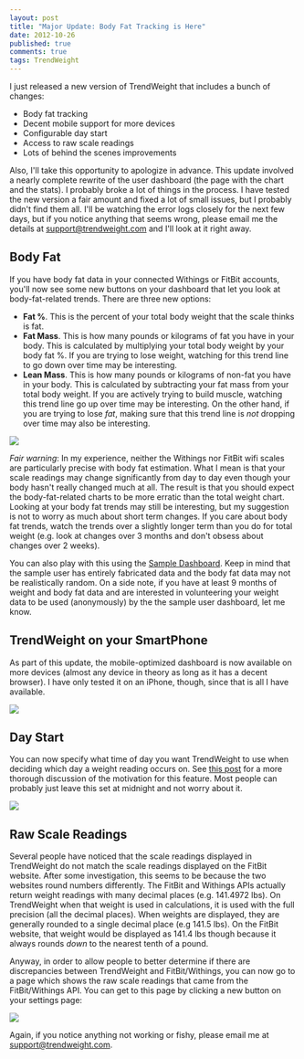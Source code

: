 ```yaml
---
layout: post
title: "Major Update: Body Fat Tracking is Here"
date: 2012-10-26
published: true
comments: true
tags: TrendWeight
---
```


I just released a new version of TrendWeight that includes a bunch of changes:

* Body fat tracking
* Decent mobile support for more devices
* Configurable day start
* Access to raw scale readings
* Lots of behind the scenes improvements

Also, I'll take this opportunity to apologize in advance.  This update involved a nearly complete rewrite of the user dashboard (the page with the chart and the stats).  I probably broke a lot of things in the process.  I have tested the new version a fair amount and fixed a lot of small issues, but I probably didn't find them all.  I'll be watching the error logs closely for the next few days, but if you notice anything that seems wrong, please email me the details at <support@trendweight.com> and I'll look at it right away.

## Body Fat

If you have body fat data in your connected Withings or FitBit accounts, you'll now see some new buttons on your dashboard that let you look at body-fat-related trends.  There are three new options:

* __Fat %__.  This is the percent of your total body weight that the scale thinks is fat.
* __Fat Mass__.  This is how many pounds or kilograms of fat you have in your body.  This is calculated by multiplying your total body weight by your body fat %.  If you are trying to lose weight, watching for this trend line to go down over time may be interesting.
* __Lean Mass__.  This is how many pounds or kilograms of non-fat you have in your body.  This is calculated by subtracting your fat mass from your total body weight.  If you are actively trying to build muscle, watching this trend line go up over time may be interesting.  On the other hand, if you are trying to lose _fat_, making sure that this trend line is _not_ dropping over time may also be interesting.

<img class="border" src="/stuff/trendweight-bodyfat.png" />

_Fair warning_:  In my experience, neither the Withings nor FitBit wifi scales are particularly precise with body fat estimation.  What I mean is that your scale readings may change significantly from day to day even though your body hasn't really changed much at all.  The result is that you should expect the body-fat-related charts to be more erratic than the total weight chart.  Looking at your body fat trends may still be interesting, but my suggestion is not to worry as much about short term changes. If you care about body fat trends, watch the trends over a slightly longer term than you do for total weight (e.g. look at changes over 3 months and don't obsess about changes over 2 weeks).

You can also play with this using the [Sample Dashboard](https://trendweight.com/demo/).  Keep in mind that the sample user has entirely fabricated data and the body fat data may not be realistically random.  On a side note, if you have at least 9 months of weight and body fat data and are interested in volunteering your weight data to be used (anonymously) by the the sample user dashboard, let me know.

## TrendWeight on your SmartPhone

As part of this update, the mobile-optimized dashboard is now available on more devices (almost any device in theory as long as it has a decent browser).  I have only tested it on an iPhone, though, since that is all I have available.

<img class="border" src="/stuff/trendweight-iphone.png" />

## Day Start

You can now specify what time of day you want TrendWeight to use when deciding which day a weight reading occurs on.  See [this post](/2012/08/29/whats-next-for-trendweight/) for a more thorough discussion of the motivation for this feature.  Most people can probably just leave this set at midnight and not worry about it.

<img src="/stuff/trendweight-daystart.png" />

## Raw Scale Readings

Several people have noticed that the scale readings displayed in TrendWeight do not match the scale readings displayed on the FitBit website.  After some investigation, this seems to be because the two websites round numbers differently.  The FitBit and Withings APIs actually return weight readings with many decimal places (e.g. 141.4972 lbs).  On TrendWeight when that weight is used in calculations, it is used with the full precision (all the decimal places).  When weights are displayed, they are generally rounded to a single decimal place (e.g 141.5 lbs).  On the FitBit website, that weight would be displayed as 141.4 lbs though because it always rounds _down_ to the nearest tenth of a pound.

Anyway, in order to allow people to better determine if there are discrepancies between TrendWeight and FitBit/Withings, you can now go to a page which shows the raw scale readings that came from the FitBit/Withings API.  You can get to this page by clicking a new button on your settings page:

<img src="/stuff/trendweight-scalereadings1.png" />

Again, if you notice anything not working or fishy, please email me at <support@trendweight.com>.

